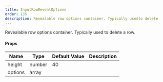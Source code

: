 ```yaml
---
title: InputRowRevealOptions
order: 135
description: Revealable row options container. Typically usedto delete a row.
---
```


Revealable row options container. Typically used
to delete a row.
#### Props
Name | Type | Default Value | Description
--- | --- | --- | --- 
height | number  | 40 | 
options | array  |   | 